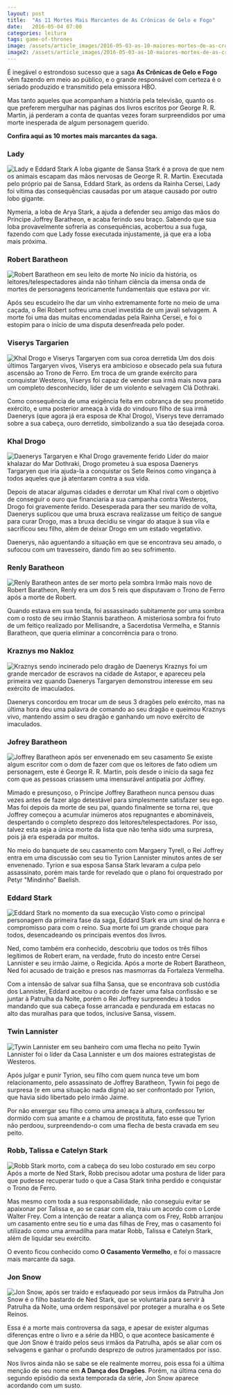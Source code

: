```yaml
---
layout: post
title:  "As 11 Mortes Mais Marcantes de As Crônicas de Gelo e Fogo"
date:   2016-05-04 07:00
categories: leitura
tags: game-of-thrones
image: /assets/article_images/2016-05-03-as-10-maiores-mortes-de-as-cronicas-de-gelo-e-fogo/game-of-throne.jpg
image2: /assets/article_images/2016-05-03-as-10-maiores-mortes-de-as-cronicas-de-gelo-e-fogo/game-of-throne2.jpg
---
```


É inegável o estrondoso sucesso que a saga **As Crônicas de Gelo e Fogo** vêm fazendo em meio ao público, e o grande responsável
com certeza é o seriado produzido e transmitido pela emissora HBO.

Mas tanto aqueles que acompanham a história pela televisão, quanto os que preferem mergulhar nas páginas dos livros escritos por
George R. R. Martin, já perderam a conta de quantas vezes foram surpreendidos por uma morte inesperada de algum personagem querido.

**Confira aqui as 10 mortes mais marcantes da saga.**

### Lady
![Lady e Eddard Stark](/assets/article_images/2016-05-03-as-10-maiores-mortes-de-as-cronicas-de-gelo-e-fogo/lady-eddard-stark.jpg)
A loba gigante de Sansa Stark é a prova de que nem os animais escapam das mãos nervosas de George R. R. Martin.
Executada pelo próprio pai de Sansa, Eddard Stark, às ordens da Rainha Cersei, Lady foi vítima das consequências causadas
por um ataque causado por outro lobo gigante.

Nymeria, a loba de Arya Stark, a ajuda a defender seu amigo das mãos do Príncipe Joffrey Baratheon, e acaba ferindo seu braço.
Sabendo que sua loba provavelmente sofreria as consequências, acobertou a sua fuga, fazendo com que Lady fosse executada injustamente, já que era a loba mais próxima.

### Robert Baratheon
![Robert Baratheon em seu leito de morte](/assets/article_images/2016-05-03-as-10-maiores-mortes-de-as-cronicas-de-gelo-e-fogo/robert-baratheon.jpg)
No início da história, os leitores/telespectadores ainda não tinham ciência da imensa onda de mortes de personagens teoricamente fundamentais que estava por vir.

Após seu escudeiro lhe dar um vinho extremamente forte no meio de uma caçada, o Rei Robert sofreu uma cruel investida de um javali selvagem. A morte foi uma das muitas
encomendadas pela Rainha Cersei, e foi o estopim para o início de uma disputa desenfreada pelo poder.

### Viserys Targarien
![Khal Drogo e Viserys Targaryen com sua coroa derretida](/assets/article_images/2016-05-03-as-10-maiores-mortes-de-as-cronicas-de-gelo-e-fogo/viserys-targaryen.jpg)
Um dos dois últimos Targaryen vivos, Viserys era ambicioso e obsecado pela sua futura ascensão ao Trono de Ferro. Em troca de um grande exército para conquistar Westeros, Viserys foi capaz de vender sua irmã mais nova para um completo desconhecido, líder de um violento e selvagem Clã Dothraki.

Como consequência de uma exigência feita em cobrança de seu prometido exército, e uma posterior ameaça à vida do vindouro filho de sua irmã Daenerys (que agora já era esposa de Khal Drogo), 
Viserys teve derramado sobre a sua cabeça, ouro derretido, simbolizando a sua tão desejada coroa.

### Khal Drogo
![Daenerys Targaryen e Khal Drogo gravemente ferido](/assets/article_images/2016-05-03-as-10-maiores-mortes-de-as-cronicas-de-gelo-e-fogo/khal-drogo.jpg)
Líder do maior khalazar do Mar Dothraki, Drogo prometeu à sua esposa Daenerys Targaryen que iria ajuda-la a conquistar os Sete Reinos
como vingança à todos aqueles que já atentaram contra a sua vida.

Depois de atacar algumas cidades e derrotar um Khal rival com o objetivo de conseguir o ouro que financiaria a sua campanha contra Westeros, Drogo foi gravemente ferido.
Desesperada para ther seu marido de volta, Daenerys suplicou que uma bruxa escrava realizasse um feitiço de sangue para curar Drogo, mas a bruxa decidiu se vingar do ataque à sua vila
e sacrificou seu filho, além de deixar Drogo em um estado vegetativo.

Daenerys, não aguentando a situação em que se encontrava seu amado, o sufocou com um travesseiro, dando fim ao seu sofrimento.

### Renly Baratheon
![Renly Baratheon antes de ser morto pela sombra](/assets/article_images/2016-05-03-as-10-maiores-mortes-de-as-cronicas-de-gelo-e-fogo/renly-baratheon.jpg)
Irmão mais novo de Robert Baratheon, Renly era um dos 5 reis que disputavam o Trono de Ferro após a morte de Robert.

Quando estava em sua tenda, foi assassinado subitamente por uma sombra com o rosto de seu irmão Stannis baratheon.
A misteriosa sombra foi fruto de um feitiço realizado por Mellisandre, a Sacerdotisa Vermelha, e Stannis Baratheon, que queria eliminar a concorrência para o trono.

### Kraznys mo Nakloz 
![Kraznys sendo incinerado pelo dragão de Daenerys](/assets/article_images/2016-05-03-as-10-maiores-mortes-de-as-cronicas-de-gelo-e-fogo/dracarys.jpg)
Kraznys foi um grande mercador de escravos na cidade de Astapor, e apareceu pela primeira vez quando Daenerys Targaryen demonstrou interesse em seu exército de imaculados.

Daenerys concordou em trocar um de seus 3 dragões pelo exército, mas na última hora deu uma palavra de comando ao seu dragão e queimou Kraznys vivo, mantendo assim o seu dragão e ganhando um novo exército de imaculados.

### Jofrey Baratheon
![Joffrey Baratheon após ser envenenado em seu casamento](/assets/article_images/2016-05-03-as-10-maiores-mortes-de-as-cronicas-de-gelo-e-fogo/joffrey-baratheon.jpg)
Se existe algum escritor com o dom de fazer com que os leitores de fato odiem um personagem, este é George R. R. Martin, pois desde o início da saga fez com que as pessoas criassem uma
imensurável antipatia por Joffrey.

Mimado e presunçoso, o Príncipe Joffrey Baratheon nunca pensou duas vezes antes de fazer algo detestável para simplesmente satisfazer seu ego. Mas foi depois da morte de seu pai, quando finalmente se torna rei, que Joffrey
começou a acumular inúmeros atos repugnantes e abomináveis, despertando o completo desprezo dos leitores/telespectadores. Por isso, talvez esta seja a única morte da lista que não tenha sido uma surpresa, pois já era esperada por muitos.

No meio do banquete de seu casamento com Margaery Tyrell, o Rei Joffrey entra em uma discussão com seu tio Tyrion Lannister minutos antes de ser envenenado. Tyrion e sua esposa Sansa Stark levaram a culpa pelo assassinato, porém mais tarde for revelado
que o plano foi orquestrado por Petyr "Mindinho" Baelish.

### Eddard Stark
![Eddard Stark no momento da sua execução](/assets/article_images/2016-05-03-as-10-maiores-mortes-de-as-cronicas-de-gelo-e-fogo/eddard-stark.jpg)
Visto como o principal personagem da primeira fase da saga, Eddard Stark era um sinal de honra e compromisso para com o reino. Sua morte foi um grande choque para todos, desencadeando os principais eventos dos livros.

Ned, como também era conhecido, descobriu que todos os três filhos legítimos de Robert eram, na verdade, fruto do incesto entre Cersei Lannister e seu irmão Jaime, o Regicida. Após a morte de Robert Baratheon, Ned foi acusado de traição e presos nas masmorras da Fortaleza Vermelha.

Com a intensão de salvar sua filha Sansa, que se encontrava sob custódia dos Lannister, Eddard aceitou o acordo de fazer uma falsa confissão e se juntar à Patrulha da Noite, porém o Rei Joffrey
surpreendeu à todos mandando que sua cabeça fosse arrancada e pendurada em estacas no alto das muralhas para que todos, inclusive Sansa, vissem.

### Twin Lannister
![Tywin Lannister em seu banheiro com uma flecha no peito](/assets/article_images/2016-05-03-as-10-maiores-mortes-de-as-cronicas-de-gelo-e-fogo/tywin-lannister.jpg)
Tywin Lannister foi o líder da Casa Lannister e um dos maiores estrategistas de Westeros. 

Após julgar e punir Tyrion, seu filho com quem nunca teve um bom relacionamento, pelo assassinato de Joffrey Baratheon,
Tywin foi pego de surpresa (e em uma situação nada digna) ao ser confrontado por Tyrion, que havia sido libertado pelo irmão Jaime. 

Por não enxergar seu filho como uma ameaça à altura, confessou ter dormido com sua amante e a chamou de prostituta, fato esse que Tyrion não perdoou, surpreendendo-o com uma flecha de besta cravada em seu peito.

### Robb, Talissa e Catelyn Stark
![Robb Stark morto, com a cabeça do seu lobo costurado em seu corpo](/assets/article_images/2016-05-03-as-10-maiores-mortes-de-as-cronicas-de-gelo-e-fogo/robb-stark.jpg)
Após a morte de Ned Stark, Robb precisou adotar uma postura de líder para que pudesse recuperar tudo o que a Casa Stark tinha perdido e conquistar o Trono de Ferro.

Mas mesmo com toda a sua responsabilidade, não conseguiu evitar se apaixonar por Talissa e, ao se casar com ela, traiu um acordo com o Lorde Walter Frey.
Com a intenção de reatar a aliança com os Frey, Robb arranjou um casamento entre seu tio e uma das filhas de Frey, mas o casamento foi utilizado como uma armadilha para matar
Robb, Talissa e Catelyn Stark, além de liquidar seu exército.

O evento ficou conhecido como **O Casamento Vermelho**, e foi o massacre mais marcante da saga.

### Jon Snow
![Jon Snow, após ser traído e esfaqueado por seus irmãos da Patrulha](/assets/article_images/2016-05-03-as-10-maiores-mortes-de-as-cronicas-de-gelo-e-fogo/john-snow.jpg)
Jon Snow é o filho bastardo de Ned Stark, que se voluntaria para servir à Patrulha da Noite, uma ordem responsável por proteger a muralha e os Sete Reinos.

Essa é a morte mais controversa da saga, e apesar de exister algumas diferenças entre o livro e a série da HBO, o que acontece basicamente é que Jon Snow é traído pelos
seus irmãos da Patrulha, após se aliar com os selvagens e ganhar o profundo desprezo de outros juramentados por isso.

Nos livros ainda não se sabe se ele realmente morreu, pois essa foi a última menção de seu nome em **A Dança dos Dragões**. Porém, na última cena do segundo episódio da sexta temporada da série,
Jon Snow aparece acordando com um susto.

